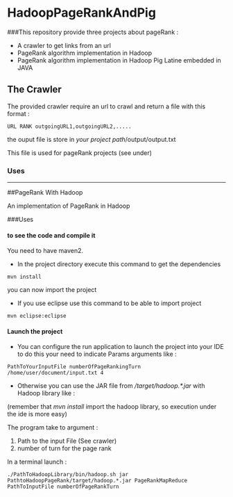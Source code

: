 # HadoopPageRankAndPig

###This repository provide three projects about pageRank :

* A crawler to get links from an url 
* PageRank algorithm implementation in Hadoop
* PageRank algorithm implementation in Hadoop Pig Latine embedded in JAVA

## The Crawler

The provided crawler require an url to crawl and return a file  with this format : 

```
URL RANK outgoingURL1,outgoingURL2,.....

```
the ouput file is store in _your project path_/output/output.txt

This file is used for pageRank projects (see under)

### Uses
---------------------
##PageRank With Hadoop

An implementation of PageRank in Hadoop

###Uses 
#### to see the code and compile it 
You need to have maven2.

* In the project directory execute this command to get the dependencies 
```
mvn install 
```
you can now import the project 
* If you use eclipse use this command to be able to import project
```
mvn eclipse:eclipse
```
#### Launch the project 

* You can configure the run application to launch the project into your IDE 
to do this your need to indicate Params arguments like :
```
PathToYourInputFile numberOfPageRankingTurn
/home/user/document/input.txt 4
```
* Otherwise you can use the JAR file from _/target/hadoop.*.jar_ with Hadoop library like :

(remember that _mvn install_ import the hadoop library, so execution under the ide is more easy) 

The program take to argument :

1. Path to the input File (See crawler)
2. number of turn for the page rank 

In a terminal launch : 
```
./PathToHadoopLibrary/bin/hadoop.sh jar PathtoHadoopPageRank/target/hadoop.*.jar PageRankMapReduce PathToInputFile numberOfPageRankTurn
```
